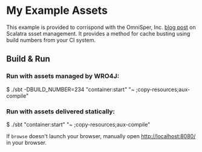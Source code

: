 # My Example Assets #

This example is provided to corrispond with the OmniSper, Inc. [blog post](http://omnispear.com/blog) on Scalatra ssset management. It provides a method for cache busting using build numbers from your CI system.

## Build & Run ##

### Run with assets managed by WRO4J:

$ ./sbt -DBUILD_NUMBER=234 "container:start" "~ ;copy-resources;aux-compile"

### Run with assets delivered statically:

$ ./sbt "container:start" "~ ;copy-resources;aux-compile"

If `browse` doesn't launch your browser, manually open [http://localhost:8080/](http://localhost:8080/) in your browser.
